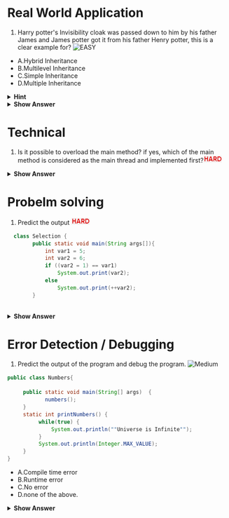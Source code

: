 # Real World Application



1. Harry potter's Invisibility cloak was passed down to him by his father James and James potter got it from his father Henry potter, this is a clear example for?  ![EASY](https://github.com/revaturelabs/JavaFSQuestions/blob/main/Java/JavaIntro/JavaFeatures/Easy%20(2).jpg)

- A.Hybrid Inheritance
- B.Multilevel Inheritance
- C.Simple Inheritance
- D.Multiple Inheritance

<details><summary> <b>Hint </b></summary>
  
  Invisibility Cloak is an object and harry,james and herny are classes.
  </details>

<details><summary> <b>Show Answer</b> </summary>
  
  **Ans**: B
  
  **Explanation**: Invisibility Cloak is a family heirloom for potters, A property is passed down from one class(generation) to another, this is a clear example of multilevel inheritance
</details>




# Technical

1. Is it possible to overload the main method? if yes, which of the main method is considered as the main thread and implemented first?![HARD](hard.jpg)



<details><summary> <b>Show Answer</b> </summary>
  
  **Ans**: Yes
  
  **Explanation**: the main method like any other method can be overloaded, in such a scenario, java launcher will search for "public static void main(String[] args)" implementes it first.
  
</details>

# Probelm solving

1. Predict the output ![HARD](hard.jpg)
``` java
  class Selection {
        public static void main(String args[]){
            int var1 = 5; 
            int var2 = 6;
            if ((var2 = 1) == var1)
                System.out.print(var2);
            else 
                System.out.print(++var2);
        }
        
   ```
 


<details><summary> <b>Show Answer</b> </summary>
  
  **Ans**: 2
  
  **Explanation**:  In the "if" condition the value for var2 is changed to 1,Since var1 is not equal to var2, the else condition is implemented, in the else condition var2 is incremented by one, so the output is 2. 
  </details>
  


# Error Detection / Debugging

1. Predict the output of the program and debug the program.  ![Medium](https://github.com/revaturelabs/JavaFSQuestions/blob/main/Java/JavaIntro/JavaFeatures/Project%203%20(2).jpg)       

``` java
public class Numbers{ 

     public static void main(String[] args)  {
            numbers(); 
     } 
     static int printNumbers() { 
          while(true) { 
              System.out.println(""Universe is Infinite""); 
          } 
          System.out.println(Integer.MAX_VALUE); 
     } 
} 
```
  
  - A.Compile time error
  - B.Runtime error
  - C.No error
  - D.none of the above.
  
  
  <details>
  <summary> <b>Show Answer</b> </summary>
  
  **Ans**: A
  
  **Explanation**: the outcome of the program is the compile-time error and it's caused by the unreachable statement after the infinite while loop.
  
  </details>
  








